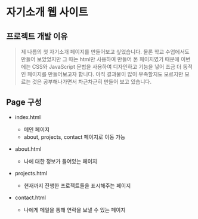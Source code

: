# 자기소개 웹 사이트

## 프로젝트 개발 이유
> 제 나름의 첫 자기소개 페이지를 만들어보고 싶었습니다. 물론 학교 수업에서도 만들어 보았었지만 그 때는 html만 사용하여 만들어 본 페이지였기 때문에 이번에는 CSS와 JavaScript 문법을 사용하여 디자인하고 기능을 넣어 조금 더 동적인 페이지를 만들어보고자 합니다. 아직 결과물이 많이 부족할지도 모르지만 모르는 것은 공부해나가면서 차근차근히 만들어 보고 있습니다.

## Page 구성
+ index.html 
  + 메인 페이지
  + about, projects, contact 페이지로 이동 가능

+ about.html
  + 나에 대한 정보가 들어있는 페이지

+ projects.html
  + 현재까지 진행한 프로젝트들을 표시해주는 페이지

+ contact.html
  + 나에게 메일을 통해 연락을 보낼 수 있는 페이지

